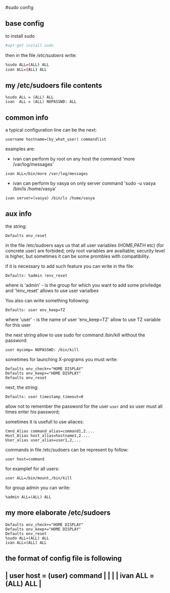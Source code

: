 #sudo config

## base config
to install sudo
```sh
#apt-get install sudo 
```

then in the file */etc/sudoers* write:
```sh
%sudo ALL=(ALL) ALL 
ivan ALL=(ALL) ALL    
```

 
## my /etc/sudoers file contents
```
%sudo ALL = (ALL) ALL 
ivan  ALL = (ALL) NOPASSWD: ALL  
```


## common info
a typical configuration line can be the next:
```
username hostname=(by_what_user) commandlist  
```

examples are:
- ivan can perform by root on any host the command 'more /var/log/messages'
```
ivan ALL=/bin/more /var/log/messages
```

- ivan can perform by vasya on only server command 'sudo -u vasya /bin/ls /home/vasya'
```
ivan server=(vasya) /bin/ls /home/vasya       
```


## aux info
the string:
```
Defaults env_reset 
```
in the file /etc/sudoers says us
that all user variables (HOME,PATH etc) (for concrete user) are forbided;
only root variables are availiable;
security level is higher, 
but sometimes it can be some prombles with compatibility.

if it is necessary to add such feature you can write in the file:
```
Defaults: %admin !env_reset 
```
where is 'admin' - is the group for which you want to add some priviledge
and '!env_reset' allows to use user varialbes

You also can write something following:
```
Defaults: user env_keep=TZ 
```
where 'user' - is the name of user
'env_keep=TZ' allow to use TZ variable for this user


the next string allow to use sudo for command /bin/kill without the password:
```
user mycomp= NOPASSWD: /bin/kill 
```

sometimes for launching X-programs you must write:
```
Defaults env_check+="HOME DISPLAY"
Defaults env_keep+="HOME DISPLAY"  
Defaults env_reset                  
```

next, the string: 
```
Defaults: user timestamp_timeout=0 
```
allow not to remember the password for the user `user`
and so user must all times enter his password;

sometimes it is usefull to use aliaces:
```
Cmnd_Alias command_alias=command1,2....
Host_Alias host_alias=hostname1,2.... 
User_alias user_alias=user1,2,...      
```
 
commands in file /etc/sudoers can be represent by follow:
```
user host=command        
```

for examplef for all users:
```
user ALL=/bin/mount,/bin/kill
```

for group admin you can write:
```
%admin ALL=(ALL) ALL 
```
 
## my more elaborate /etc/sudoers
```
Defaults env_check+="HOME DISPLAY"
Defaults env_keep+="HOME DISPLAY"
Defaults env_reset
%sudo ALL=(ALL) ALL                     
ivan ALL=(ALL) ALL                       
```

 the format of config file is following
 ------------------------------------------------------------------------
 | user	host = (user)	command						|
 |									|
 | ivan	ALL  = (ALL)    ALL						|
 ------------------------------------------------------------------------
